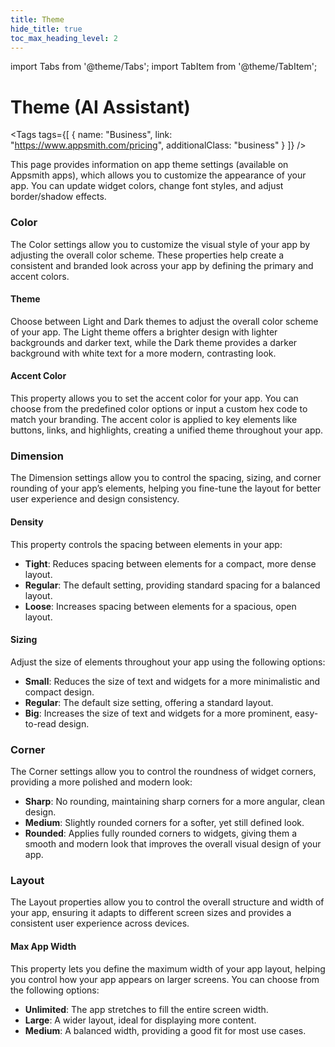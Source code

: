 ```yaml
---
title: Theme
hide_title: true
toc_max_heading_level: 2
---
```

import Tabs from '@theme/Tabs';
import TabItem from '@theme/TabItem';

<!-- vale off -->

<div className="tag-wrapper">
 <h1>Theme (AI Assistant)</h1>

<Tags
tags={[
{ name: "Business", link: "https://www.appsmith.com/pricing", additionalClass: "business" }
]}
/>


</div>

<!-- vale on -->


This page provides information on app theme settings (available on Appsmith apps), which allows you to customize the appearance of your app. You can update widget colors, change font styles, and adjust border/shadow effects.

<ZoomImage
  src="/img/ai-theme.gif" 
  alt=""
  caption=""
/>

### Color
The Color settings allow you to customize the visual style of your app by adjusting the overall color scheme. These properties help create a consistent and branded look across your app by defining the primary and accent colors.

#### Theme
Choose between Light and Dark themes to adjust the overall color scheme of your app. The Light theme offers a brighter design with lighter backgrounds and darker text, while the Dark theme provides a darker background with white text for a more modern, contrasting look.

#### Accent Color
This property allows you to set the accent color for your app. You can choose from the predefined color options or input a custom hex code to match your branding. The accent color is applied to key elements like buttons, links, and highlights, creating a unified theme throughout your app.


### Dimension
The Dimension settings allow you to control the spacing, sizing, and corner rounding of your app’s elements, helping you fine-tune the layout for better user experience and design consistency.

#### Density
This property controls the spacing between elements in your app:

- **Tight**: Reduces spacing between elements for a compact, more dense layout.
- **Regular**: The default setting, providing standard spacing for a balanced layout.
- **Loose**: Increases spacing between elements for a spacious, open layout.

#### Sizing
Adjust the size of elements throughout your app using the following options:

- **Small**: Reduces the size of text and widgets for a more minimalistic and compact design.
- **Regular**: The default size setting, offering a standard layout.
- **Big**: Increases the size of text and widgets for a more prominent, easy-to-read design.




### Corner
The Corner settings allow you to control the roundness of widget corners, providing a more polished and modern look:

- **Sharp**: No rounding, maintaining sharp corners for a more angular, clean design.
- **Medium**: Slightly rounded corners for a softer, yet still defined look.
- **Rounded**: Applies fully rounded corners to widgets, giving them a smooth and modern look that improves the overall visual design of your app.

### Layout

The Layout properties allow you to control the overall structure and width of your app, ensuring it adapts to different screen sizes and provides a consistent user experience across devices.

#### Max App Width

This property lets you define the maximum width of your app layout, helping you control how your app appears on larger screens. You can choose from the following options:

- **Unlimited**: The app stretches to fill the entire screen width.
- **Large**: A wider layout, ideal for displaying more content.
- **Medium**: A balanced width, providing a good fit for most use cases.


